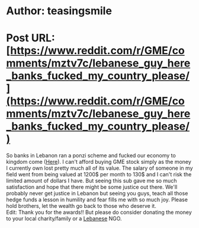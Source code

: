 # Author: teasingsmile
# Post URL: [https://www.reddit.com/r/GME/comments/mztv7c/lebanese_guy_here_banks_fucked_my_country_please/](https://www.reddit.com/r/GME/comments/mztv7c/lebanese_guy_here_banks_fucked_my_country_please/)


So banks in Lebanon ran a ponzi scheme and fucked our economy to kingdom come ([Here](https://www.google.com/search?q=lebanese+ponzy+scheme&oq=lebanese+ponzy+scheme&aqs=chrome..69i57.7158j0j9&sourceid=chrome&ie=UTF-8)). I can't afford buying GME stock simply as the money I currently own lost pretty much all of its value. The salary of someone in my field went from being valued at 1200$ per month to 130$ and I can't risk the limited amount of dollars I have. But seeing this sub gave me so much satisfaction and hope that there might be some justice out there. We'll probably never get justice in Lebanon but seeing you guys, teach all those hedge funds a lesson in humility and fear fills me with so much joy. Please hold brothers, let the wealth go back to those who deserve it.            
Edit: Thank you for the awards!! But please do consider donating the money to your local charity/family or a [Lebanese](https://www.reddit.com/r/lebanon/comments/iaaksr/list_of_lebanese_ngos_that_are_verified_and_safe/) NGO.